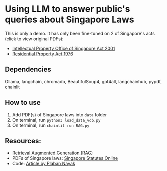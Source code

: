 # Using LLM to answer public's queries about Singapore Laws
This is only a demo. It has only been fine-tuned on 2 of Singapore's acts (click to view original PDFs):
- [Intellectual Property Office of Singapore Act 2001](https://sso.agc.gov.sg/Act/IPOSA2001?ViewType=Pdf&_=20231228160854)
- [Residential Property Act 1976](https://sso.agc.gov.sg/Act/RPA1976?ViewType=Pdf&_=20220917002255)  
  
## Dependencies
Ollama, langchain, chromadb, BeautifulSoup4, gpt4all, langchainhub, pypdf, chainlit  
  
## How to use
1. Add PDF(s) of Singapore laws into `data` folder
2. On terminal, run ```python3 load_data_vdb.py```
3. On terminal, run ```chainlit run RAG.py```  
  
## Resources:  
- [Retrieval Augmented Generation (RAG)](https://stackoverflow.blog/2023/10/18/retrieval-augmented-generation-keeping-llms-relevant-and-current/)  
- PDFs of Singapore laws: [Singapore Statutes Online](https://sso.agc.gov.sg/Browse/Act/Current)  
- Code: [Article by Plaban Nayak](https://medium.aiplanet.com/implementing-rag-using-langchain-ollama-and-chainlit-on-windows-using-wsl-92d14472f15d)